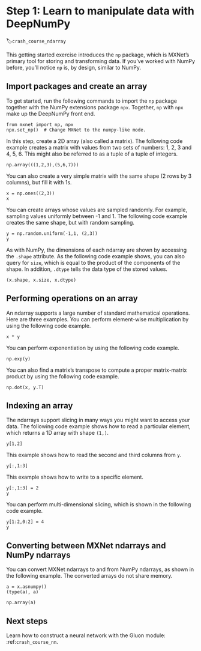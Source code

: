 # Step 1: Learn to manipulate data with DeepNumPy
:label:`crash_course_ndarray`

This getting started exercise introduces the `np` package, which is MXNet’s primary tool for storing and
transforming data. If you’ve worked with NumPy before, you’ll notice `np`  is,
by design, similar to NumPy.

## Import packages and create an array

To get started, run the following commands to import the `np` package together with the NumPy extensions package `npx`. Together, `np` with `npx` make up the DeepNumPy front end.

```{.python .input  n=1}
from mxnet import np, npx
npx.set_np()  # Change MXNet to the numpy-like mode.
```

In this step, create a 2D array (also called a matrix). The following code example creates a matrix with values from two sets of numbers: 1, 2, 3 and 4, 5, 6. This might also be referred to as a tuple of a tuple of integers.

```{.python .input  n=2}
np.array(((1,2,3),(5,6,7)))
```

You can also create a very simple matrix with the same shape (2 rows by 3 columns), but fill it with 1s.

```{.python .input  n=3}
x = np.ones((2,3))
x
```

You can create arrays whose values are sampled randomly. For example, sampling values uniformly between -1 and 1. The following code example creates the same shape, but with random sampling.

```{.python .input  n=15}
y = np.random.uniform(-1,1, (2,3))
y
```

As with NumPy, the dimensions of each ndarray are shown by accessing the `.shape` attribute. As the following code example shows, you can also query for `size`, which is equal to the product of the components of the shape. In addition, `.dtype` tells the data type of the stored values.

```{.python .input  n=17}
(x.shape, x.size, x.dtype)
```

## Performing operations on an array

An ndarray supports a large number of standard mathematical operations. Here are three examples. You can perform element-wise multiplication by using the following code example.

```{.python .input  n=18}
x * y
```

You can perform exponentiation by using the following code example.

```{.python .input  n=23}
np.exp(y)
```

You can also find a matrix’s transpose to compute a proper matrix-matrix product by using the following code example.

```{.python .input  n=24}
np.dot(x, y.T)
```

## Indexing an array

The ndarrays support slicing in many ways you might want to access your data. The following code example shows how to read a particular element, which returns a 1D array with shape `(1,)`.

```{.python .input  n=25}
y[1,2]
```

This example shows how to read the second and third columns from `y`.

```{.python .input  n=26}
y[:,1:3]
```

This example shows how to write to a specific element.

```{.python .input  n=27}
y[:,1:3] = 2
y
```

You can perform multi-dimensional slicing, which is shown in the following code example.

```{.python .input  n=28}
y[1:2,0:2] = 4
y
```

## Converting between MXNet ndarrays and NumPy ndarrays

You can convert MXNet ndarrays to and from NumPy ndarrays, as shown in the following example. The converted arrays do not share memory.

```{.python .input  n=29}
a = x.asnumpy()
(type(a), a)
```

```{.python .input  n=30}
np.array(a)
```

## Next steps

Learn how to construct a neural network with the Gluon module: :ref:`crash_course_nn`.
